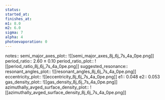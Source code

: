 ```yaml
---
status:
started_at:
finishes_at:
m1: 8.0
m2: 6.0
sigma: 7
alpha: 4
photoevaporation: 0
---
```


notes::
semi_major_axes_plot:: ![[semi_major_axes_8j_6j_7s_4a_0pe.png]]
period_ratio:: 2.60 ± 0.10
period_ratio_plot:: ![[period_ratio_8j_6j_7s_4a_0pe.png]]
suggested_resonance:: 
resonant_angles_plot:: ![[resonant_angles_8j_6j_7s_4a_0pe.png]]
eccentricity_plot:: ![[eccentricity_8j_6j_7s_4a_0pe.png]]
e1:: 0.048
e2:: 0.053
gas_density_plot:: ![[gas_density_8j_6j_7s_4a_0pe.png]]
azimuthally_avged_surface_density_plot:: ![[azimuthally_avged_surface_density_8j_6j_7s_4a_0pe.png]]
